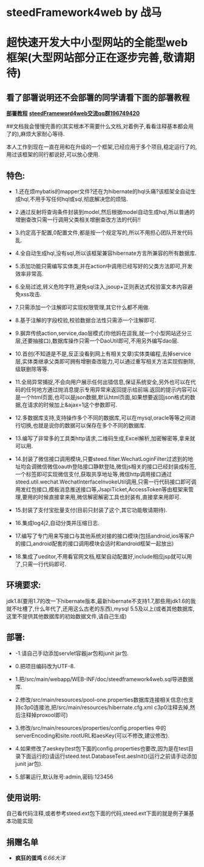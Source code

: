 
# steedFramework4web by 战马

# 超快速开发大中小型网站的全能型web框架(大型网站部分正在逐步完善,敬请期待)

## 看了部署说明还不会部署的同学请看下面的部署教程

 **[部署教程](http://v.youku.com/v_show/id_XMTcxNjg1Njc0NA==.html?beta&)** 
 **[steedFrameword4web交流qq群196749420](http://shang.qq.com/wpa/qunwpa?idkey=3a090653940907189c6c7bc9503247a2ff3b7b4603d8e2c58b49665583bfe133)**

##文档我会慢慢完善的(其实根本不需要什么文档,对着例子,看看注释基本都会用了的),麻烦大家耐心等待.

本人工作到现在一直在用和在升级的一个框架,已经应用于多个项目,稳定运行了的,用过该框架的同行都说好,可以放心使用.

## 特色:

* 1.还在烦mybatis的mapper文件?还在为hibernate的hql头痛?该框架全自动生成hql,不用手写任何hql或sql,彻底解决您的烦恼.

* 2.通过反射将查询条件封装到model,然后根据model自动生成hql,所以普通的增删查改只需一行调用父类相关增删查改方法的代码!!

* 3.约定高于配置,0配置文件,都是按一个规定写的,所以不用担心团队开发代码乱.

* 4.全自动生成hql,没有sql,所以该框架兼容hibernate方言所兼容的所有数据库.

* 5.添加功能只需编写实体类,并在action中调用已经写好的父类方法即可,开发效率非常高.

* 6.全局过滤,转义危险字符,避免sql注入,jsoup+正则表达式校验富文本内容避免xss攻击.

* 7.只需添加一个注解即可实现权限管理,其它什么都不用做.

* 8.基于注解的字段校验,校验数据合法性只需添一个注解即可.

* 9.摒弃传统action,service,dao层模式(你他妈在逗我,就一个小型网站还分三层,还要抽接口),数据库操作只需一个DaoUtil即可,不用另外编写dao层.

* 10.首创(不知道是不是,反正没看到网上有相关文章)实体类编程,去掉service层,实体类继承父类即可拥有增删查改能力,可以通过重写相关方法实现假删除,级联删除等等.

* 11.全局异常捕捉,不会向用户展示任何出错信息,保证系统安全,另外也可以在代码的任何地方通过抛消息提示专用异常来返回提示给前端.返回的提示内容可以是一个html页面,也可以是json数据,默认html页面,如果想要返回json格式的数据,在请求的时候加上&ajax=1这个参数即可.

* 12.多数据库支持,支持操作多个不同的数据库,可以在mysql,oracle等等之间进行切换,也就是说你的数据可以保存在多个不同的数据库.

* 13.编写了非常多的工具类http请求,二维码生成,Excel解析,加密解密等,拿来就可以用.

* 14.封装了微信接口调用模块,只要steed.filter.WechatLoginFilter过滤到的地址均会调微信微信oauth登陆接口静默登陆,微信js相关的接口已经封装成标签,一个标签即可实现微信支付,获取共享地址等,微信http调用接口通过steed.util.wechat.WechatInterfaceInvokeUtil调用,只需一行代码接口即可调用发红包接口,模板消息推送接口等,JsapiTicket,AccessToken等由框架来管理,要用的时候直接拿来用,微信解密解密工具也封装有,直接拿来用即可.

* 15.封装了支付宝批量支付(目前只封装了这个,其它功能敬请期待).

* 16.集成log4j2,自动分类并压缩日志.

* 17.编写了专门用来写接口与其他系统对接的接口模块(包括android,ios等客户的接口,android配套的接口调用模块会适时和android框架一起放出)

* 18.集成了ueditor,不用看官网文档,框架自动配置好,include相应jsp就可以用了,只需一行代码即可.

## 环境要求:

jdk1.8(要用1.7的改一下hibernate版本,最新hibernate不支持1.7,那些用jdk1.6的我就不吐槽了,什么年代了,还用这么古老的东西),mysql 5.5及以上(或者其他数据库,这里不提供其他数据库的初始数据文件,请自己生成)

## 部署:

* -1.请自己手动添加servlet容器jar包和junit jar包.

* 0.把项目编码改为UTF-8.

* 1.把/src/main/webapp/WEB-INF/doc/steedframework4web.sql导进数据库.

* 2.修改/src/main/resources/pool-one.properties数据库连接相关信息(也支持c3p0连接池,把/src/main/resources/hibernate.cfg.xml c3p0注释去掉,然后注释掉proxool即可)

* 3.修改/src/main/resources/properties/config.properties 中的serverEncoding和site.rootURL和aesKey(可以不修改,建议修改).
 
* 4.如果修改了aeskey(test包下面的config.properties也要改,因为是在test目录下面运行的)请运行steed.test.DatabaseTest.aesInit()(运行之前请手动添加junit jar包).

* 5.部署运行,默认账号:admin,密码:123456

## 使用说明:


自己看代码注释,或者参考steed.ext包下面的代码,steed.ext下面的就是例子兼基本功能实现

## 捐赠名单

- **疯狂的蛋鸡**      _6.66大洋_ 

